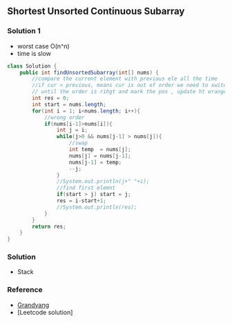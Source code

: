 ## Shortest Unsorted Continuous Subarray

### Solution 1
- worst case O(n^n)
- time is slow
```java
class Solution {
    public int findUnsortedSubarray(int[] nums) {
        //compare the current element with previous ele all the time
        //if cur < previous, means cur is out of order we need to switch them
        // until the order is rihgt and mark the pos , update ht erange by (cur-pos)+1;
        int res = 0;
        int start = nums.length;
        for(int i = 1; i<nums.length; i++){
            //wrong order
            if(nums[i-1]>nums[i]){
                int j = i;
                while(j>0 && nums[j-1] > nums[j]){
                    //swap
                    int temp  = nums[j];
                    nums[j] = nums[j-1];
                    nums[j-1] = temp;
                    --j;
                }
                //System.out.println(j+" "+i);
                //find first elemnt 
                if(start > j) start = j;
                res = i-start+1;
                //System.out.println(res);
            }
        }
        return res;
    }
}
```

### Solution 
- Stack

### Reference
- [Grandyang](https://www.cnblogs.com/grandyang/p/6876457.html)
- [Leetcode solution]
